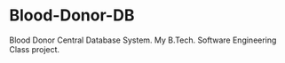 # Blood-Donor-DB
Blood Donor Central Database System. My B.Tech. Software Engineering Class project.
